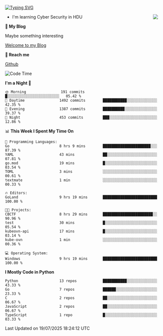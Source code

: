 [![Typing SVG](https://readme-typing-svg.herokuapp.com?font=Fira+Code&pause=1000&random=false&width=450&height=60&lines=Hello+%F0%9F%91%8B%F0%9F%8F%BB;I'm+JBNRZ)](https://git.io/typing-svg)

<a href="#">
  <img align="right" src="https://github-readme-stats.vercel.app/api?username=JBNRZ&show_icons=true&bg_color=15,f2f7fd,E0EAFC" />
</a>

- I'm learning Cyber Security in HDU

 **🌱 My Blog**

Maybe something interesting

[Welcome to my Blog](https://jbnrz.com.cn/)

 **💬 Reach me** 

[Github](https://github.com/JBNRZ)


<!--START_SECTION:waka-->
![Code Time](http://img.shields.io/badge/Code%20Time-1%2C314%20hrs%2024%20mins-blue)

**I'm a Night 🦉** 

```text
🌞 Morning                191 commits         █░░░░░░░░░░░░░░░░░░░░░░░░   05.42 % 
🌆 Daytime                1492 commits        ███████████░░░░░░░░░░░░░░   42.35 % 
🌃 Evening                1387 commits        ██████████░░░░░░░░░░░░░░░   39.37 % 
🌙 Night                  453 commits         ███░░░░░░░░░░░░░░░░░░░░░░   12.86 % 
```


📊 **This Week I Spent My Time On** 

```text
💬 Programming Languages: 
Go                       8 hrs 9 mins        ██████████████████████░░░   87.39 % 
YAML                     43 mins             ██░░░░░░░░░░░░░░░░░░░░░░░   07.81 % 
go.mod                   19 mins             █░░░░░░░░░░░░░░░░░░░░░░░░   03.54 % 
TOML                     3 mins              ░░░░░░░░░░░░░░░░░░░░░░░░░   00.61 % 
textmate                 1 min               ░░░░░░░░░░░░░░░░░░░░░░░░░   00.33 % 

🔥 Editors: 
GoLand                   9 hrs 19 mins       █████████████████████████   100.00 % 

🐱‍💻 Projects: 
CBCTF                    8 hrs 29 mins       ███████████████████████░░   90.96 % 
test                     30 mins             █░░░░░░░░░░░░░░░░░░░░░░░░   05.54 % 
kubeovn-api              17 mins             █░░░░░░░░░░░░░░░░░░░░░░░░   03.14 % 
kube-ovn                 1 min               ░░░░░░░░░░░░░░░░░░░░░░░░░   00.36 % 

💻 Operating System: 
Windows                  9 hrs 19 mins       █████████████████████████   100.00 % 
```

**I Mostly Code in Python** 

```text
Python                   13 repos            ███████████░░░░░░░░░░░░░░   43.33 % 
Go                       7 repos             ██████░░░░░░░░░░░░░░░░░░░   23.33 % 
C                        2 repos             ██░░░░░░░░░░░░░░░░░░░░░░░   06.67 % 
JavaScript               2 repos             ██░░░░░░░░░░░░░░░░░░░░░░░   06.67 % 
TypeScript               1 repo              █░░░░░░░░░░░░░░░░░░░░░░░░   03.33 % 
```




 Last Updated on 19/07/2025 18:24:12 UTC
<!--END_SECTION:waka-->
